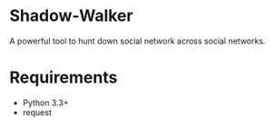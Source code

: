 # Shadow-Walker
A powerful tool to hunt down social network across social networks.
# Requirements
  * Python 3.3+
  * request
